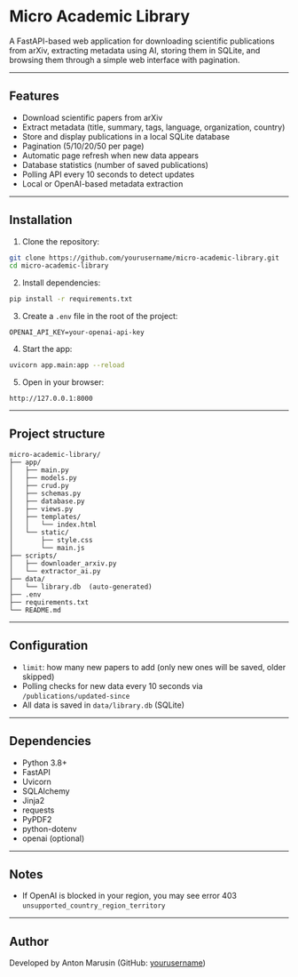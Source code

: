 # Micro Academic Library

A FastAPI-based web application for downloading scientific publications from arXiv, extracting metadata using AI, storing them in SQLite, and browsing them through a simple web interface with pagination.

---

## Features

- Download scientific papers from arXiv
- Extract metadata (title, summary, tags, language, organization, country)
- Store and display publications in a local SQLite database
- Pagination (5/10/20/50 per page)
- Automatic page refresh when new data appears
- Database statistics (number of saved publications)
- Polling API every 10 seconds to detect updates
- Local or OpenAI-based metadata extraction

---

## Installation

1. Clone the repository:

```bash
git clone https://github.com/yourusername/micro-academic-library.git
cd micro-academic-library
```

2. Install dependencies:

```bash
pip install -r requirements.txt
```

3. Create a `.env` file in the root of the project:

```
OPENAI_API_KEY=your-openai-api-key
```


4. Start the app:

```bash
uvicorn app.main:app --reload
```

5. Open in your browser:

```
http://127.0.0.1:8000
```

---

## Project structure

```
micro-academic-library/
├── app/
│   ├── main.py
│   ├── models.py
│   ├── crud.py
│   ├── schemas.py
│   ├── database.py
│   ├── views.py
│   ├── templates/
│   │   └── index.html
│   └── static/
│       ├── style.css
│       └── main.js
├── scripts/
│   ├── downloader_arxiv.py
│   └── extractor_ai.py
├── data/
│   └── library.db  (auto-generated)
├── .env
├── requirements.txt
└── README.md
```

---

## Configuration

- `limit`: how many new papers to add (only new ones will be saved, older skipped)
- Polling checks for new data every 10 seconds via `/publications/updated-since`
- All data is saved in `data/library.db` (SQLite)

---

## Dependencies

- Python 3.8+
- FastAPI
- Uvicorn
- SQLAlchemy
- Jinja2
- requests
- PyPDF2
- python-dotenv
- openai (optional)

---

## Notes

- If OpenAI is blocked in your region, you may see error 403 `unsupported_country_region_territory`

---


## Author

Developed by Anton Marusin (GitHub: [yourusername](https://github.com/yourusername))